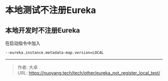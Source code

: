 # 本地测试不注册Eureka


## 本地开发时不注册Eureka

在启动指令中加入

```
--eureka.instance.metadata-map.version=LOCAL
```



---

> 作者: 大卓  
> URL: https://nuoyang.tech/tech/other/eureka_not_register_local_test/  

